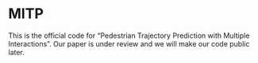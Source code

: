 # MITP
This is the official code for “Pedestrian Trajectory Prediction with Multiple Interactions”. Our paper is under review and we will make our code public later.
